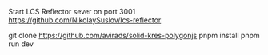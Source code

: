 Start LCS Reflector sever on port 3001
https://github.com/NikolaySuslov/lcs-reflector

git clone https://github.com/avirads/solid-kres-polygonjs
pnpm install 
pnpm run dev
